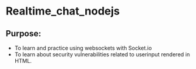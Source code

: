 # Realtime_chat_nodejs

## Purpose:
+ To learn and practice using websockets with Socket.io
+ To learn about security vulnerabilities related to userinput rendered in HTML.
